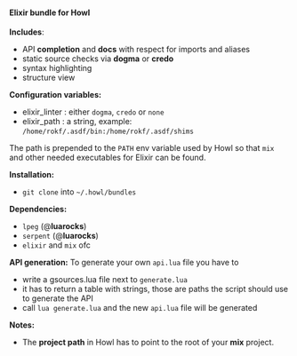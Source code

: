 #### Elixir bundle for Howl

**Includes**:
- API **completion** and **docs** with respect for imports and aliases
- static source checks via **dogma** or **credo**
- syntax highlighting
- structure view

**Configuration variables:**
- elixir_linter : either `dogma`, `credo` or `none`
- elixir_path : a string, example: `/home/rokf/.asdf/bin:/home/rokf/.asdf/shims`

The path is prepended to the `PATH` env variable used by Howl so that `mix` and other
needed executables for Elixir can be found.

**Installation:**
- `git clone` into `~/.howl/bundles`

**Dependencies:**
- `lpeg` (@**luarocks**)
- `serpent` (@**luarocks**)
- `elixir` and `mix` ofc

**API generation:**
To generate your own `api.lua` file you have to
- write a gsources.lua file next to `generate.lua`
- it has to return a table with strings, those are paths the script should use to generate the API
- call `lua generate.lua` and the new `api.lua` file will be generated

**Notes:**
- The **project path** in Howl has to point to the root of your **mix** project.
